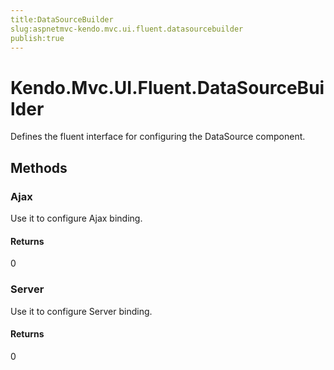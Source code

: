 ```yaml
---
title:DataSourceBuilder
slug:aspnetmvc-kendo.mvc.ui.fluent.datasourcebuilder
publish:true
---
```


# Kendo.Mvc.UI.Fluent.DataSourceBuilder
Defines the fluent interface for configuring the DataSource component.



## Methods

### Ajax
Use it to configure Ajax binding.



#### Returns
0


### Server
Use it to configure Server binding.



#### Returns
0



